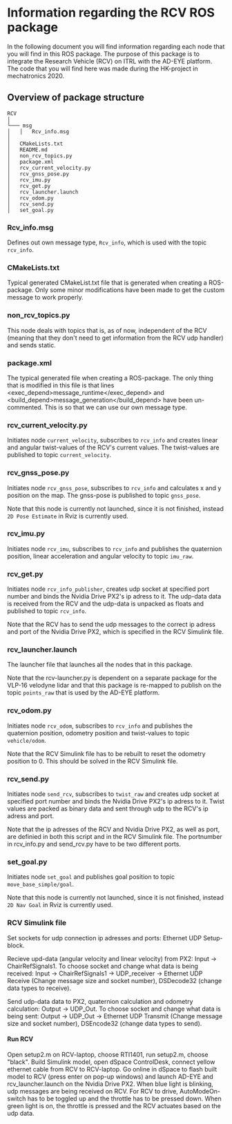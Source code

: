 # Information regarding the RCV ROS package

In the following document you will find information regarding each node that you will find in this ROS package. The purpose of this package is to integrate the Research Vehicle (RCV) on ITRL with the AD-EYE platform. The code that you will find here was made during the HK-project in mechatronics 2020. 

## Overview of package structure 

```
RCV 
│
└─── msg
│   │   Rcv_info.msg
│   
│   CMakeLists.txt
│   README.md
│   non_rcv_topics.py
│   package.xml
│   rcv_current_velocity.py
│   rcv_gnss_pose.py
│   rcv_imu.py
│   rcv_get.py
│   rcv_launcher.launch
│   rcv_odom.py
│   rcv_send.py
│   set_goal.py
```

### Rcv_info.msg
Defines out own message type, ``Rcv_info``, which is used with the topic ``rcv_info``.

### CMakeLists.txt 
Typical generated CMakeList.txt file that is generated when creating a ROS-package. Only some minor modifications have been made to get the custom message to work properly. 

### non_rcv_topics.py
This node deals with topics that is, as of now, independent of the RCV (meaning that they don't need to get information from the RCV udp handler) and sends static. 

###  package.xml 
The typical generated file when creating a ROS-package. The only thing that is modified in this file is that lines <exec_depend>message_runtime</exec_depend> and 
<build_depend>message_generation</build_depend>  have been un-commented. This is so that we can use our own message type. 

### rcv_current_velocity.py
Initiates node ``current_velocity``, subscribes to ``rcv_info`` and creates linear and angular twist-values of the RCV's current values. The twist-values are published to topic ``current_velocity``.

### rcv_gnss_pose.py
Initiates node ``rcv_gnss_pose``, subscribes to ``rcv_info`` and calculates x and y position on the map. The gnss-pose is published to topic ``gnss_pose``. 

Note that this node is currently not launched, since it is not finished,  instead ``2D Pose Estimate`` in Rviz is currently used.

### rcv_imu.py
Initiates node ``rcv_imu``, subscribes to ``rcv_info`` and publishes the quaternion position, linear acceleration and angular velocity to topic ``imu_raw``.

### rcv_get.py
Initiates node ``rcv_info_publisher``, creates udp socket at specified port number and binds the Nvidia Drive PX2's ip adress to it. The udp-data data is received from the RCV and the udp-data is unpacked as floats and published to topic ``rcv_info``. 

Note that the RCV has to send the udp messages to the correct ip adress and port of the Nvidia Drive PX2, which is specified in the RCV Simulink file.

### rcv_launcher.launch
The launcher file that launches all the nodes that in this package. 

Note that the rcv-launcher.py is dependent on a separate package for the VLP-16 velodyne lidar and that this package is re-mapped to publish on the topic ``points_raw`` that is used by the AD-EYE platform.

### rcv_odom.py
Initiates node ``rcv_odom``, subscribes to ``rcv_info`` and publishes the quaternion position, odometry position and twist-values to topic ``vehicle/odom``.

Note that the RCV Simulink file has to be rebuilt to reset the odometry position to 0. This should be solved in the RCV Simulink file.

### rcv_send.py 
Initiates node ``send_rcv``, subscribes to ``twist_raw`` and creates udp socket at specified port number and binds the Nvidia Drive PX2's ip adress to it. Twist values are packed as binary data and sent through udp to the RCV's ip adress and port. 

Note that the ip adresses of the RCV and Nvidia Drive PX2, as well as port, are definied in both this script and in the RCV Simulink file. The portnumber in rcv_info.py and send_rcv.py have to be two different ports.

### set_goal.py
Initiates node ``set_goal`` and publishes goal position to topic ``move_base_simple/goal``.

Note that this node is currently not launched, since it is not finished, instead ``2D Nav Goal`` in Rviz is currently used.

### RCV Simulink file
Set sockets for udp connection ip adresses and ports: Ethernet UDP Setup-block.

Recieve upd-data (angular velocity and linear velocity) from PX2: Input -> ChairRefSignals1.
To choose socket and change what data is being received: Input -> ChairRefSignals1 -> UDP_receiver -> Ethernet UDP Receive (Change message size and socket number), DSDecode32 (change data types to receive).

Send udp-data data to PX2, quaternion calculation and odometry calculation: Output -> UDP_Out.
To choose socket and change what data is being sent: Output -> UDP_Out -> Ethernet UDP Transmit (Change message size and socket number), DSEncode32 (change data types to send).

#### Run RCV
Open setup2.m on RCV-laptop, choose RTI1401, run setup2.m, choose "black". Build Simulink model, open dSpace ControlDesk, connect yellow ethernet cable from RCV to RCV-laptop. Go online in dSpace to flash built model to RCV (press enter on pop-up windows) and launch AD-EYE and rcv_launcher.launch on the Nvidia Drive PX2. When blue light is blinking, udp messages are being received on RCV. For RCV to drive, AutoModeOn-switch has to be toggled up and the throttle has to be pressed down. When green light is on, the throttle is pressed and the RCV actuates based on the udp data.

